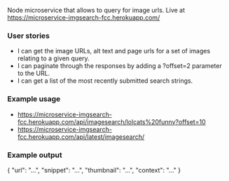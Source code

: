 Node microservice that allows to query for image urls.
Live at https://microservice-imgsearch-fcc.herokuapp.com/

### User stories
* I can get the image URLs, alt text and page urls for a set of images relating to a given query.
* I can paginate through the responses by adding a ?offset=2 parameter to the URL.
* I can get a list of the most recently submitted search strings.

### Example usage
* https://microservice-imgsearch-fcc.herokuapp.com/api/imagesearch/lolcats%20funny?offset=10
* https://microservice-imgsearch-fcc.herokuapp.com/api/latest/imagesearch/

### Example output
{
  "url": "...",
  "snippet": "...",
  "thumbnail": "...",
  "context": "..."
}
